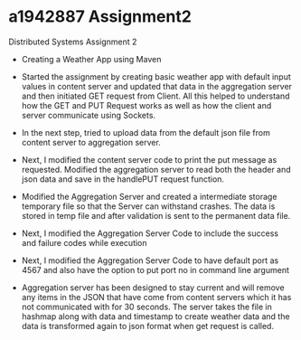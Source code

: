 # a1942887 Assignment2
Distributed Systems Assignment 2
- Creating a Weather App using Maven

- Started the assignment by creating basic weather app with default input values in content server and updated that data in the aggregation server and then initiated GET request from Client. All this helped to understand how the GET and PUT Request works as well as how the client and server communicate using Sockets.

- In the next step, tried to upload data from the default json file from content server to aggregation server.

- Next, I modified the content server code to print the put message as requested. Modified the aggregation server to read both the header and json data and save in the handlePUT request function.

- Modified the Aggregation Server and created a intermediate storage temporary file so that the Server can withstand crashes. The data is stored in temp file and after validation is sent to the permanent data file.

- Next, I modified the Aggregation Server Code to include the success and failure codes while execution

- Next, I modified the Aggregation Server Code to have default port as 4567 and also have the option to put port no in command line argument

- Aggregation server has been designed to stay current and will remove any items in the JSON that have come from content servers which it has not communicated with for 30 seconds. The server takes the file in hashmap along with data and timestamp to create weather data and the data is transformed again to json format when get request is called.
